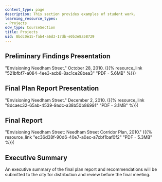 ```yaml
---
content_type: page
description: This section provides examples of student work.
learning_resource_types:
- Projects
ocw_type: CourseSection
title: Projects
uid: 8bdc0e15-fab4-a6d3-17db-e0b3e8a58729
---
```


Preliminary Findings Presentation
---------------------------------

"Envisioning Needham Street." October 28, 2010. ({{% resource_link "521bfbf7-a084-4ee3-acb8-8ac1ce28bea3" "PDF - 5.6MB" %}})

Final Plan Report Presentation
------------------------------

"Envisioning Needham Street." December 2, 2010. ({{% resource_link "8dcaec32-65ab-4539-9adc-a38b50b86991" "PDF - 3.1MB" %}})

Final Report
------------

"Envisioning Needham Street: Needham Street Corridor Plan, 2010." ({{% resource_link "ec36d38f-90d6-40e7-a0ec-a7cbf1baf0f2" "PDF - 5.3MB" %}})

Executive Summary
-----------------

An executive summary of the final plan report and recommendations will be submitted to the city for distribution and review before the final meeting.